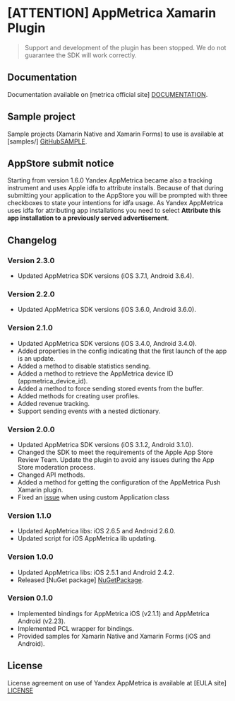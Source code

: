 # [ATTENTION] AppMetrica Xamarin Plugin

> Support and development of the plugin has been stopped. We do not guarantee the SDK will work correctly.

## Documentation
Documentation available on [metrica official site] [DOCUMENTATION].

## Sample project
Sample projects (Xamarin Native and Xamarin Forms) to use is available at [samples/] [GitHubSAMPLE].

## AppStore submit notice
Starting from version 1.6.0 Yandex AppMetrica became also a tracking instrument and
uses Apple idfa to attribute installs. Because of that during submitting your
application to the AppStore you will be prompted with three checkboxes to state
your intentions for idfa usage.
As Yandex AppMetrica uses idfa for attributing app installations you need to select **Attribute this app installation to a previously served
advertisement**.

## Changelog

### Version 2.3.0
* Updated AppMetrica SDK versions (iOS 3.7.1, Android 3.6.4).

### Version 2.2.0
* Updated AppMetrica SDK versions (iOS 3.6.0, Android 3.6.0).

### Version 2.1.0
* Updated AppMetrica SDK versions (iOS 3.4.0, Android 3.4.0).
* Added properties in the config indicating that the first launch of the app is an update.
* Added a method to disable statistics sending.
* Added a method to retrieve the AppMetrica device ID (appmetrica_device_id).
* Added a method to force sending stored events from the buffer.
* Added methods for creating user profiles.
* Added revenue tracking.
* Support sending events with a nested dictionary.

### Version 2.0.0
* Updated AppMetrica SDK versions (iOS 3.1.2, Android 3.1.0).
* Changed the SDK to meet the requirements of the Apple App Store Review Team. Update the plugin to avoid any issues during the App Store moderation process.
* Changed API methods.
* Added a method for getting the configuration of the AppMetrica Push Xamarin plugin.
* Fixed an [issue](https://github.com/yandexmobile/metrica-plugin-xamarin/issues/5) when using custom Application class

### Version 1.1.0
* Updated AppMetrica libs: iOS 2.6.5 and Android 2.6.0.
* Updated script for iOS AppMetrica lib updating.

### Version 1.0.0
* Updated AppMetrica libs: iOS 2.5.1 and Android 2.4.2.
* Released [NuGet package] [NuGetPackage].

### Version 0.1.0
* Implemented bindings for AppMetrica iOS (v2.1.1) and AppMetrica Android (v2.23).
* Implemented PCL wrapper for bindings.
* Provided samples for Xamarin Native and Xamarin Forms (iOS and Android).

## License
License agreement on use of Yandex AppMetrica is available at [EULA site] [LICENSE]


[LICENSE]: https://yandex.com/legal/appmetrica_sdk_agreement/ "Yandex AppMetrica agreement"
[DOCUMENTATION]: https://appmetrica.yandex.ru/docs/mobile-sdk-dg/concepts/xamarin-plugin.html "Yandex AppMetrica Xamarin Plugin documentation"
[GitHubSAMPLE]: https://github.com/yandexmobile/metrica-plugin-xamarin/tree/master/samples "Samples from reository"
[NuGetPackage]: https://www.nuget.org/packages/Yandex.Metrica.Xamarin/ "NuGet package"
